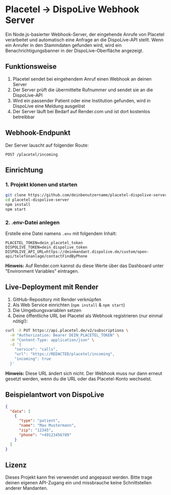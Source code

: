 # Placetel → DispoLive Webhook Server

Ein Node.js-basierter Webhook-Server, der eingehende Anrufe von Placetel verarbeitet und automatisch eine Anfrage an die DispoLive-API stellt. Wenn ein Anrufer in den Stammdaten gefunden wird, wird ein Benachrichtigungsbanner in der DispoLive-Oberfläche angezeigt.

## Funktionsweise

1. Placetel sendet bei eingehendem Anruf einen Webhook an deinen Server
2. Der Server prüft die übermittelte Rufnummer und sendet sie an die DispoLive-API
3. Wird ein passender Patient oder eine Institution gefunden, wird in DispoLive eine Meldung ausgelöst
4. Der Server läuft bei Bedarf auf Render.com und ist dort kostenlos betreibbar

## Webhook-Endpunkt

Der Server lauscht auf folgender Route:
```
POST /placetel/incoming
```

## Einrichtung

### 1. Projekt klonen und starten
```bash
git clone https://github.com/deinbenutzername/placetel-dispolive-server.git
cd placetel-dispolive-server
npm install
npm start
```

### 2. .env-Datei anlegen
Erstelle eine Datei namens `.env` mit folgendem Inhalt:

```env
PLACETEL_TOKEN=dein_placetel_token
DISPOLIVE_TOKEN=dein_dispolive_token
DISPOLIVE_API_URL=https://deinmandant.dispolive.de/custom/open-api/telefonanlage/contactFindByPhone
```

**Hinweis:** Auf Render.com kannst du diese Werte über das Dashboard unter "Environment Variables" eintragen.

## Live-Deployment mit Render

1. GitHub-Repository mit Render verknüpfen
2. Als Web Service einrichten (`npm install` & `npm start`)
3. Die Umgebungsvariablen setzen
4. Deine öffentliche URL bei Placetel als Webhook registrieren (nur einmal nötig!):

```bash
curl -X PUT https://api.placetel.de/v2/subscriptions \
  -H "Authorization: Bearer DEIN_PLACETEL_TOKEN" \
  -H "Content-Type: application/json" \
  -d '{
    "service": "calls",
    "url": "https://REDACTED/placetel/incoming",
    "incoming": true
  }'
```

**Hinweis:** Diese URL ändert sich nicht. Der Webhook muss nur dann erneut gesetzt werden, wenn du die URL oder das Placetel-Konto wechselst.

## Beispielantwort von DispoLive

```json
{
  "data": [
    {
      "type": "patient",
      "name": "Max Mustermann",
      "zip": "12345",
      "phone": "+49123456789"
    }
  ]
}
```

## Lizenz
Dieses Projekt kann frei verwendet und angepasst werden. Bitte trage deinen eigenen API-Zugang ein und missbrauche keine Schnittstellen anderer Mandanten.
